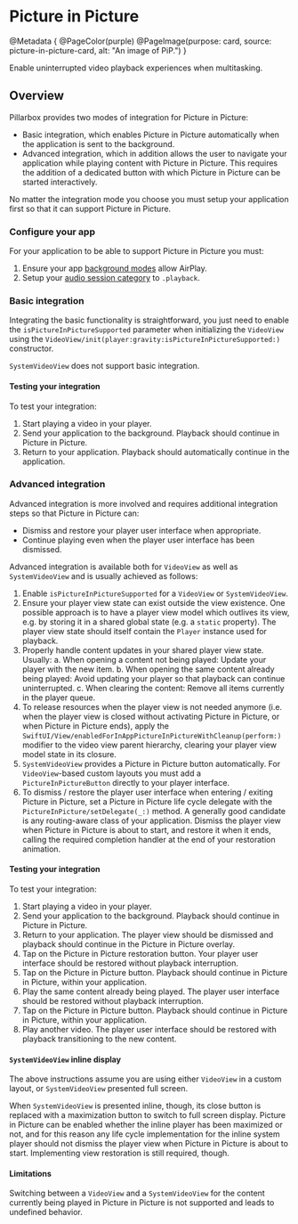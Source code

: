 # Picture in Picture

@Metadata {
    @PageColor(purple)
    @PageImage(purpose: card, source: picture-in-picture-card, alt: "An image of PiP.")
}

Enable uninterrupted video playback experiences when multitasking.

## Overview

Pillarbox provides two modes of integration for Picture in Picture:

- Basic integration, which enables Picture in Picture automatically when the application is sent to the background.
- Advanced integration, which in addition allows the user to navigate your application while playing content with Picture in Picture. This requires the addition of a dedicated button with which Picture in Picture can be started interactively.

No matter the integration mode you choose you must setup your application first so that it can support Picture in Picture.

### Configure your app

For your application to be able to support Picture in Picture you must:

1. Ensure your app [background modes](https://developer.apple.com/documentation/avfoundation/media_playback/configuring_your_app_for_media_playback#4182619) allow AirPlay.
2. Setup your [audio session category](https://developer.apple.com/documentation/avfoundation/streaming_and_airplay/supporting_airplay_in_your_app#2929254) to `.playback`.

### Basic integration

Integrating the basic functionality is straightforward, you just need to enable the `isPictureInPictureSupported` parameter when initializing the ``VideoView`` using the ``VideoView/init(player:gravity:isPictureInPictureSupported:)`` constructor.

``SystemVideoView`` does not support basic integration.

#### Testing your integration

To test your integration:

1. Start playing a video in your player.
2. Send your application to the background. Playback should continue in Picture in Picture.
3. Return to your application. Playback should automatically continue in the application.

### Advanced integration

Advanced integration is more involved and requires additional integration steps so that Picture in Picture can:

- Dismiss and restore your player user interface when appropriate.
- Continue playing even when the player user interface has been dismissed.

Advanced integration is available both for ``VideoView`` as well as ``SystemVideoView`` and is usually achieved as follows:

1. Enable `isPictureInPictureSupported` for a ``VideoView`` or ``SystemVideoView``.
2. Ensure your player view state can exist outside the view existence. One possible approach is to have a player view model which outlives its view, e.g. by storing it in a shared global state (e.g. a `static` property). The player view state should itself contain the ``Player`` instance used for playback.
3. Properly handle content updates in your shared player view state. Usually:
  a. When opening a content not being played: Update your player with the new item.
  b. When opening the same content already being played: Avoid updating your player so that playback can continue uninterrupted.
  c. When clearing the content: Remove all items currently in the player queue.
4. To release resources when the player view is not needed anymore (i.e. when the player view is closed without activating Picture in Picture, or when Picture in Picture ends), apply the ``SwiftUI/View/enabledForInAppPictureInPictureWithCleanup(perform:)`` modifier to the video view parent hierarchy, clearing your player view model state in its closure.
5. ``SystemVideoView`` provides a Picture in Picture button automatically. For ``VideoView``-based custom layouts you must add a ``PictureInPictureButton`` directly to your player interface.
6. To dismiss / restore the player user interface when entering / exiting Picture in Picture, set a Picture in Picture life cycle delegate with the ``PictureInPicture/setDelegate(_:)`` method. A  generally good candidate is any routing-aware class of your application. Dismiss the player view when Picture in Picture is about to start, and restore it when it ends, calling the required completion handler at the end of your restoration animation.

#### Testing your integration

To test your integration:

1. Start playing a video in your player.
2. Send your application to the background. Playback should continue in Picture in Picture.
3. Return to your application. The player view should be dismissed and playback should continue in the Picture in Picture overlay.
4. Tap on the Picture in Picture restoration button. Your player user interface should be restored without playback interruption.
5. Tap on the Picture in Picture button. Playback should continue in Picture in Picture, within your application.
6. Play the same content already being played. The player user interface should be restored without playback interruption.
7. Tap on the Picture in Picture button. Playback should continue in Picture in Picture, within your application.
8. Play another video. The player user interface should be restored with playback transitioning to the new content.

#### ``SystemVideoView`` inline display

The above instructions assume you are using either `VideoView` in a custom layout, or ``SystemVideoView`` presented full screen.

When ``SystemVideoView`` is presented inline, though, its close button is replaced with a maximization button to switch to full screen display. Picture in Picture can be enabled whether the inline player has been maximized or not, and for this reason any life cycle implementation for the inline system player should not dismiss the player view when Picture in Picture is about to start. Implementing view restoration is still required, though.

#### Limitations

Switching between a ``VideoView`` and a ``SystemVideoView`` for the content currently being played in Picture in Picture is not supported and leads to undefined behavior.
